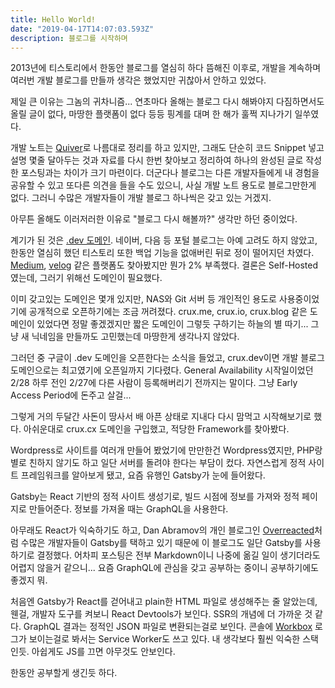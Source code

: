 ```yaml
---
title: Hello World!
date: "2019-04-17T14:07:03.593Z"
description: 블로그를 시작하며
---
```


2013년에 티스토리에서 한동안 블로그를 열심히 하다 뜸해진 이후로, 개발을 계속하며 여러번 개발 블로그를 만들까 생각은 했었지만 귀찮아서 안하고 있었다.

제일 큰 이유는 그놈의 귀차니즘... 연초마다 올해는 블로그 다시 해봐야지 다짐하면서도 올릴 글이 없다, 마땅한 플랫폼이 없다 등등 핑계를 대며 한 해가 훌쩍 지나가기 일쑤였다.

개발 노트는 [Quiver](http://happenapps.com/)로 나름대로 정리를 하고 있지만, 그래도 단순히 코드 Snippet 넣고 설명 몇줄 달아두는 것과 자료를 다시 한번 찾아보고 정리하여 하나의 완성된 글로 작성한 포스팅과는 차이가 크기 마련이다. 더군다나 블로그는 다른 개발자들에게 내 경험을 공유할 수 있고 또다른 의견을 들을 수도 있으니, 사실 개발 노트 용도로 블로그만한게 없다. 그러니 수많은 개발자들이 개발 블로그 하나씩은 갖고 있는 거겠지.

아무튼 올해도 이러저러한 이유로 "블로그 다시 해볼까?" 생각만 하던 중이었다.

계기가 된 것은 [.dev 도메인](https://get.dev/). 네이버, 다음 등 포털 블로그는 아예 고려도 하지 않았고, 한동안 열심히 했던 티스토리 또한 백업 기능을 없애버린 뒤로 정이 떨어지던 차였다. [Medium](https://medium.com/), [velog](https://velog.io/) 같은 플랫폼도 찾아봤지만 뭔가 2% 부족했다. 결론은 Self-Hosted였는데, 그러기 위해선 도메인이 필요했다.

이미 갖고있는 도메인은 몇개 있지만, NAS와 Git 서버 등 개인적인 용도로 사용중이었기에 공개적으로 오픈하기에는 조금 꺼려졌다. crux.me, crux.io, crux.blog 같은 도메인이 있었다면 정말 좋겠겠지만 짧은 도메인이 그렇듯 구하기는 하늘의 별 따기... 그냥 새 닉네임을 만들까도 고민했는데 마땅한게 생각나지 않았다.

그러던 중 구글이 .dev 도메인을 오픈한다는 소식을 들었고, crux.dev이면 개발 블로그 도메인으로는 최고였기에 오픈일까지 기다렸다. General Availability 시작일이었던 2/28 하루 전인 2/27에 다른 사람이 등록해버리기 전까지는 말이다. 그냥 Early Access Period에 돈주고 살걸...

그렇게 거의 두달간 사돈이 땅사서 배 아픈 상태로 지내다 다시 맘먹고 시작해보기로 했다. 아쉬운대로 crux.cx 도메인을 구입했고, 적당한 Framework를 찾아봤다.

Wordpress로 사이트를 여러개 만들어 봤었기에 만만한건 Wordpress였지만, PHP랑 별로 친하지 않기도 하고 일단 서버를 돌려야 한다는 부담이 컸다. 자연스럽게 정적 사이트 프레임워크를 알아보게 됐고, 요즘 유행인 Gatsby가 눈에 들어왔다.

Gatsby는 React 기반의 정적 사이트 생성기로, 빌드 시점에 정보를 가져와 정적 페이지로 만들어준다. 정보를 가져올 때는 GraphQL을 사용한다.

아무래도 React가 익숙하기도 하고, Dan Abramov의 개인 블로그인 [Overreacted](https://overreacted.io/)처럼 수많은 개발자들이 Gatsby를 택하고 있기 때문에 이 블로그도 일단 Gatsby를 사용하기로 결정했다. 어차피 포스팅은 전부 Markdown이니 나중에 옮길 일이 생기더라도 어렵지 않을거 같으니... 요즘 GraphQL에 관심을 갖고 공부하는 중이니 공부하기에도 좋겠지 뭐.

처음엔 Gatsby가 React를 걷어내고 plain한 HTML 파일로 생성해주는 줄 알았는데, 웬걸, 개발자 도구를 켜보니 React Devtools가 보인다. SSR의 개념에 더 가까운 것 같다. GraphQL 결과는 정적인 JSON 파일로 변환되는걸로 보인다. 콘솔에 [Workbox](https://developers.google.com/web/tools/workbox/) 로그가 보이는걸로 봐서는 Service Worker도 쓰고 있다. 내 생각보다 훨씬 익숙한 스택인듯. 아쉽게도 JS를 끄면 아무것도 안보인다.

한동안 공부할게 생긴듯 하다.

